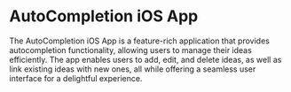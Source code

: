 # AutoCompletion iOS App

The AutoCompletion iOS App is a feature-rich application that provides autocompletion functionality, allowing users to manage their ideas efficiently. The app enables users to add, edit, and delete ideas, as well as link existing ideas with new ones, all while offering a seamless user interface for a delightful experience.
